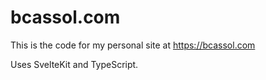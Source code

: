 # bcassol.com

This is the code for my personal site at https://bcassol.com

Uses SvelteKit and TypeScript.
